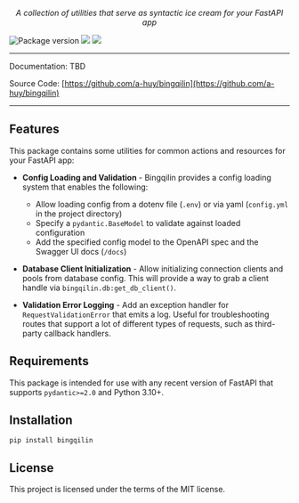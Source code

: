 <p align="center">
    <em>A collection of utilities that serve as syntactic ice cream for your FastAPI app</em>
</p>

<img src="https://badge.fury.io/py/bingqilin.svg" alt="Package version"> <img src="https://img.shields.io/pypi/pyversions/bingqilin.svg"> <img src="https://img.shields.io/github/license/a-huy/bingqilin.svg">

---

Documentation: TBD

Source Code: [https://github.com/a-huy/bingqilin](https://github.com/a-huy/bingqilin)

---

## Features

This package contains some utilities for common actions and resources for your FastAPI app:

* **Config Loading and Validation** - Bingqilin provides a config loading system that enables the following:
    * Allow loading config from a dotenv file (`.env`) or via yaml (`config.yml` in the project directory)
    * Specify a `pydantic.BaseModel` to validate against loaded configuration
    * Add the specified config model to the OpenAPI spec and the Swagger UI docs (`/docs`)

* **Database Client Initialization** - Allow initializing connection clients and pools from database config. 
    This will provide a way to grab a client handle via `bingqilin.db:get_db_client()`.

* **Validation Error Logging** - Add an exception handler for `RequestValidationError` that emits a log. 
    Useful for troubleshooting routes that support a lot of different types of requests, such as 
    third-party callback handlers.

## Requirements

This package is intended for use with any recent version of FastAPI that supports `pydantic>=2.0` and Python 3.10+.

## Installation

    pip install bingqilin

## License
This project is licensed under the terms of the MIT license.
